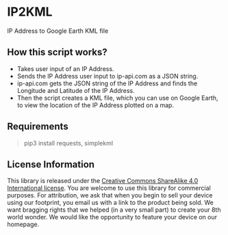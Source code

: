 # IP2KML
IP Address to Google Earth KML file

## How this script works?

- Takes user input of an IP Address.
- Sends the IP Address user input to ip-api.com as a JSON string.
- ip-api.com gets the JSON string of the IP Address and finds the Longitude and Latitude of the IP Address.
- Then the script creates a KML file, which you can use on Google Earth, to view the location of the IP Address plotted on a map.


## Requirements

> pip3 install requests, simplekml


## License Information

This library is released under the [Creative Commons ShareAlike 4.0 International license](https://creativecommons.org/licenses/by-sa/4.0/). You are welcome to use this library for commercial purposes. For attribution, we ask that when you begin to sell your device using our footprint, you email us with a link to the product being sold. We want bragging rights that we helped (in a very small part) to create your 8th world wonder. We would like the opportunity to feature your device on our homepage.
